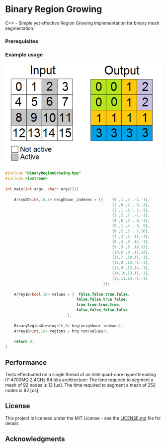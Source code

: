 # Binary Region Growing

C++ - Simple yet effective Region Growing implementation for binary mesh segmentation.

### Prerequisites



### Example usage

![alt tag](https://raw.githubusercontent.com/lcit/BinaryRegionGrowing/master/BinaryRegionGrowing_example.png)

```C++
#include "BinaryRegionGrowing.hpp"
#include <iostream>

int main(int argc, char* argv[]){

    Array2D<int,16,5> neighbour_indexes = {{    {0 ,1 ,4 ,-1,-1},
                                                {1 ,0 ,2 , 5,-1},
                                                {2 ,1 ,6 , 3,-1},
                                                {3 ,2 ,7 ,-1,-1},
                                                {4 ,0 ,5 , 8,-1},
                                                {5 ,1 ,4 , 6, 9},
                                                {6 ,2 ,5 , 7,10},
                                                {7 ,3 ,6 ,11,-1},
                                                {8 ,4 ,9 ,12,-1},
                                                {9 ,5 ,8 ,10,13},
                                                {10,6 ,9 ,11,14},
                                                {11,7 ,10,15,-1},
                                                {12,8 ,13,-1,-1},
                                                {13,9 ,12,14,-1},
                                                {14,10,13,15,-1},
                                                {15,11,14,-1,-1}
                                            }};

    Array1D<bool,16> values = {  false,false,true,false,
                                false,false,true,false,
                                true,true,true,true,
                                false,false,false,false
                            };
    
    BinaryRegionGrowing<16,5> brg(neighbour_indexes);
    Array1D<int,16> regions = brg.run(values);

    return 0;
}
```

## Performance

Tests effectuated on a single thread of an Intel quad-core hyperthreading i7-4700MQ 2.4GHz 64 bits architecture:
The time required to segment a mesh of 92 nodes is 13 [us].
The time required to segment a mesh of 252 nodes is 92 [us].


## License

This project is licensed under the MIT License - see the [LICENSE.md](LICENSE.md) file for details

## Acknowledgments

